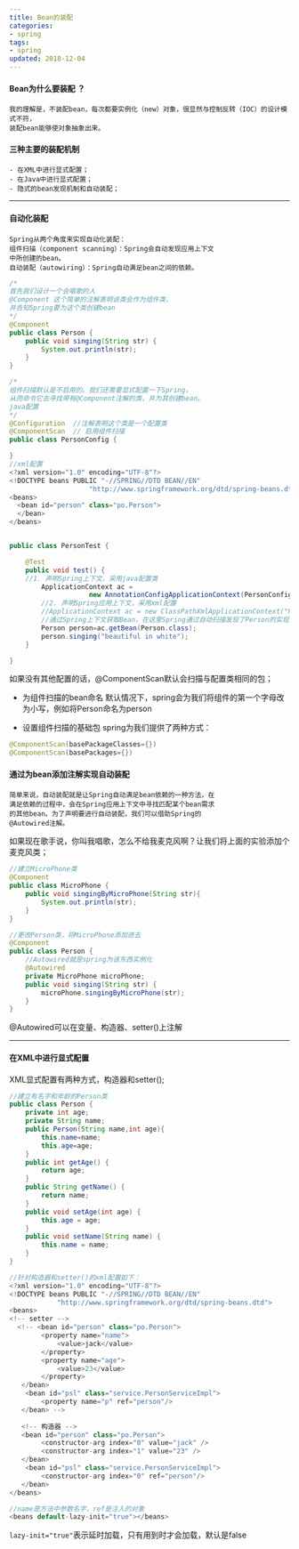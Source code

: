 ```yaml
---
title: Bean的装配
categories: 
- spring
tags:
- spring
updated: 2018-12-04
---
```


#### Bean为什么要装配 ？
	我的理解是，不装配bean，每次都要实例化（new）对象，很显然与控制反转（IOC）的设计模式不符，
	装配bean能够使对象抽象出来。

#### 三种主要的装配机制
    - 在XML中进行显式配置；
    - 在Java中进行显式配置；
    - 隐式的bean发现机制和自动装配；

---

#### 自动化装配
	Spring从两个角度来实现自动化装配：
	组件扫描（component scanning）：Spring会自动发现应用上下文
	中所创建的bean。
	自动装配（autowiring）：Spring自动满足bean之间的依赖。

```java
/*
首先我们设计一个会唱歌的人
@Component 这个简单的注解表明该类会作为组件类，
并告知Spring要为这个类创建bean
*/
@Component 
public class Person {
	public void singing(String str) {
		System.out.println(str);
	}
}

/*
组件扫描默认是不启用的。我们还需要显式配置一下Spring，
从而命令它去寻找带有@Component注解的类，并为其创建bean。
java配置
*/
@Configuration  //注解表明这个类是一个配置类
@ComponentScan  // 启用组件扫描
public class PersonConfig {

}
//xml配置
<?xml version="1.0" encoding="UTF-8"?>
<!DOCTYPE beans PUBLIC "-//SPRING//DTD BEAN//EN" 
					"http://www.springframework.org/dtd/spring-beans.dtd">
<beans>
  <bean id="person" class="po.Person">
  </bean>
</beans>


public class PersonTest {

	@Test
	public void test() {
	//1. 声明Spring上下文，采用java配置类
        ApplicationContext ac = 
					new AnnotationConfigApplicationContext(PersonConfig.class);
        //2. 声明Spring应用上下文，采用xml配置
        //ApplicationContext ac = new ClassPathXmlApplicationContext("Person.xml");
        //通过Spring上下文获取Bean，在这里Spring通过自动扫描发现了Person的实现，并自动创建bean。
        Person person=ac.getBean(Person.class);
        person.singing("beautiful in white");
	}

}
```

如果没有其他配置的话，@ComponentScan默认会扫描与配置类相同的包；

- 为组件扫描的bean命名
默认情况下，spring会为我们将组件的第一个字母改为小写，例如将Person命名为person

- 设置组件扫描的基础包
spring为我们提供了两种方式：

```java
@ComponentScan(basePackageClasses={})
@ComponentScan(basePackages={})
```

#### 通过为bean添加注解实现自动装配
    简单来说，自动装配就是让Spring自动满足bean依赖的一种方法，在
	满足依赖的过程中，会在Spring应用上下文中寻找匹配某个bean需求
	的其他bean。为了声明要进行自动装配，我们可以借助Spring的
	@Autowired注解。

如果现在歌手说，你叫我唱歌，怎么不给我麦克风啊？让我们将上面的实验添加个麦克风类；

```java
//建立MicroPhone类
@Component
public class MicroPhone {
	public void singingByMicroPhone(String str){
		System.out.println(str);
	}
}

//更改Person类，将MicroPhone添加进去
@Component
public class Person {
    //Autowired就是spring为该东西实例化
	@Autowired
	private MicroPhone microPhone;
	public void singing(String str) {
		microPhone.singingByMicroPhone(str);
	}
}
```
@Autowired可以在变量、构造器、setter()上注解

---

#### 在XML中进行显式配置
XML显式配置有两种方式，构造器和setter();

```java
//建立有名字和年龄的Person类
public class Person {
	private int age;
	private String name;
	public Person(String name,int age){
		this.name=name;
		this.age=age;
	}
	public int getAge() {
		return age;
	}
	public String getName() {
		return name;
	}
	public void setAge(int age) {
		this.age = age;
	}
	public void setName(String name) {
		this.name = name;
	}
}

//针对构造器和setter()的xml配置如下：
<?xml version="1.0" encoding="UTF-8"?>
<!DOCTYPE beans PUBLIC "-//SPRING//DTD BEAN//EN" 
			"http://www.springframework.org/dtd/spring-beans.dtd">
<beans>
<!-- setter -->
  <!-- <bean id="person" class="po.Person">
        <property name="name">
            <value>jack</value>
        </property>    
        <property name="age">
            <value>23</value>
        </property>
   </bean>
    <bean id="psl" class="service.PersonServiceImpl">
    	<property name="p" ref="person"/>
   </bean> -->
   
   <!-- 构造器 -->
   <bean id="person" class="po.Person">
        <constructor-arg index="0" value="jack" />
        <constructor-arg index="1" value="23" />
   </bean>
    <bean id="psl" class="service.PersonServiceImpl">
    	<constructor-arg index="0" ref="person"/>
   </bean>
</beans>

//name是方法中参数名字，ref是注入的对象
<beans default-lazy-init="true"></beans>
```

`lazy-init="true"`表示延时加载，只有用到时才会加载，默认是false